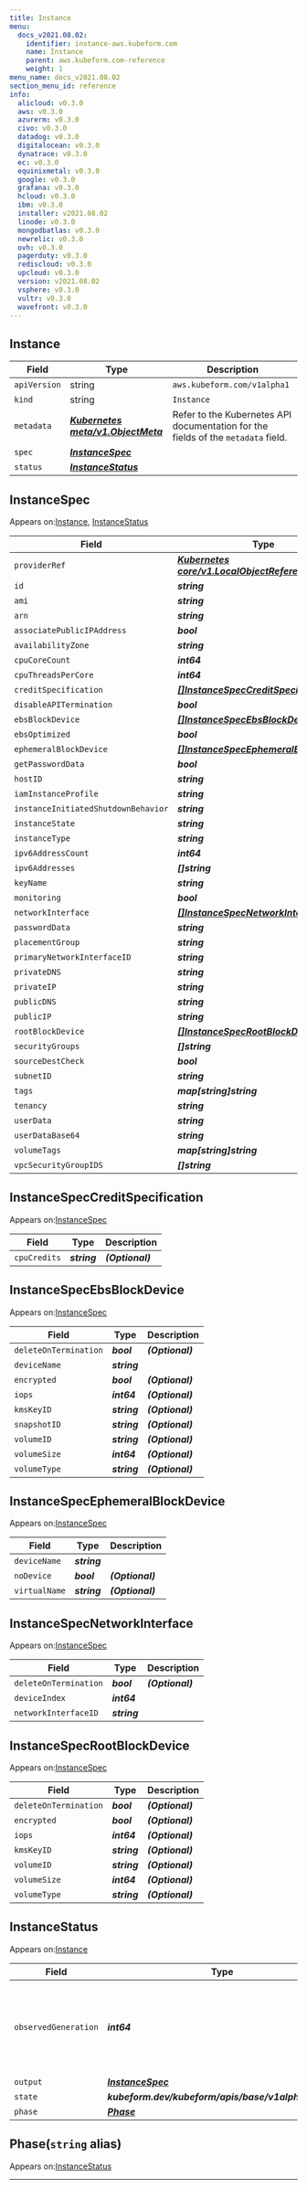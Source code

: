 ```yaml
---
title: Instance
menu:
  docs_v2021.08.02:
    identifier: instance-aws.kubeform.com
    name: Instance
    parent: aws.kubeform.com-reference
    weight: 1
menu_name: docs_v2021.08.02
section_menu_id: reference
info:
  alicloud: v0.3.0
  aws: v0.3.0
  azurerm: v0.3.0
  civo: v0.3.0
  datadog: v0.3.0
  digitalocean: v0.3.0
  dynatrace: v0.3.0
  ec: v0.3.0
  equinixmetal: v0.3.0
  google: v0.3.0
  grafana: v0.3.0
  hcloud: v0.3.0
  ibm: v0.3.0
  installer: v2021.08.02
  linode: v0.3.0
  mongodbatlas: v0.3.0
  newrelic: v0.3.0
  ovh: v0.3.0
  pagerduty: v0.3.0
  rediscloud: v0.3.0
  upcloud: v0.3.0
  version: v2021.08.02
  vsphere: v0.3.0
  vultr: v0.3.0
  wavefront: v0.3.0
---
```


## Instance
| Field | Type | Description |
| ------ | ----- | ----------- |
| `apiVersion` | string | `aws.kubeform.com/v1alpha1` |
|    `kind` | string | `Instance` |
| `metadata` | ***[Kubernetes meta/v1.ObjectMeta](https://v1-18.docs.kubernetes.io/docs/reference/generated/kubernetes-api/v1.18/#objectmeta-v1-meta)***|Refer to the Kubernetes API documentation for the fields of the `metadata` field.|
| `spec` | ***[InstanceSpec](#instancespec)***||
| `status` | ***[InstanceStatus](#instancestatus)***||
## InstanceSpec

Appears on:[Instance](#instance), [InstanceStatus](#instancestatus)

| Field | Type | Description |
| ------ | ----- | ----------- |
| `providerRef` | ***[Kubernetes core/v1.LocalObjectReference](https://v1-18.docs.kubernetes.io/docs/reference/generated/kubernetes-api/v1.18/#localobjectreference-v1-core)***||
| `id` | ***string***||
| `ami` | ***string***||
| `arn` | ***string***| ***(Optional)*** |
| `associatePublicIPAddress` | ***bool***| ***(Optional)*** |
| `availabilityZone` | ***string***| ***(Optional)*** |
| `cpuCoreCount` | ***int64***| ***(Optional)*** |
| `cpuThreadsPerCore` | ***int64***| ***(Optional)*** |
| `creditSpecification` | ***[[]InstanceSpecCreditSpecification](#instancespeccreditspecification)***| ***(Optional)*** |
| `disableAPITermination` | ***bool***| ***(Optional)*** |
| `ebsBlockDevice` | ***[[]InstanceSpecEbsBlockDevice](#instancespecebsblockdevice)***| ***(Optional)*** |
| `ebsOptimized` | ***bool***| ***(Optional)*** |
| `ephemeralBlockDevice` | ***[[]InstanceSpecEphemeralBlockDevice](#instancespecephemeralblockdevice)***| ***(Optional)*** |
| `getPasswordData` | ***bool***| ***(Optional)*** |
| `hostID` | ***string***| ***(Optional)*** |
| `iamInstanceProfile` | ***string***| ***(Optional)*** |
| `instanceInitiatedShutdownBehavior` | ***string***| ***(Optional)*** |
| `instanceState` | ***string***| ***(Optional)*** |
| `instanceType` | ***string***||
| `ipv6AddressCount` | ***int64***| ***(Optional)*** |
| `ipv6Addresses` | ***[]string***| ***(Optional)*** |
| `keyName` | ***string***| ***(Optional)*** |
| `monitoring` | ***bool***| ***(Optional)*** |
| `networkInterface` | ***[[]InstanceSpecNetworkInterface](#instancespecnetworkinterface)***| ***(Optional)*** |
| `passwordData` | ***string***| ***(Optional)*** |
| `placementGroup` | ***string***| ***(Optional)*** |
| `primaryNetworkInterfaceID` | ***string***| ***(Optional)*** |
| `privateDNS` | ***string***| ***(Optional)*** |
| `privateIP` | ***string***| ***(Optional)*** |
| `publicDNS` | ***string***| ***(Optional)*** |
| `publicIP` | ***string***| ***(Optional)*** |
| `rootBlockDevice` | ***[[]InstanceSpecRootBlockDevice](#instancespecrootblockdevice)***| ***(Optional)*** |
| `securityGroups` | ***[]string***| ***(Optional)*** |
| `sourceDestCheck` | ***bool***| ***(Optional)*** |
| `subnetID` | ***string***| ***(Optional)*** |
| `tags` | ***map[string]string***| ***(Optional)*** |
| `tenancy` | ***string***| ***(Optional)*** |
| `userData` | ***string***| ***(Optional)*** |
| `userDataBase64` | ***string***| ***(Optional)*** |
| `volumeTags` | ***map[string]string***| ***(Optional)*** |
| `vpcSecurityGroupIDS` | ***[]string***| ***(Optional)*** |
## InstanceSpecCreditSpecification

Appears on:[InstanceSpec](#instancespec)

| Field | Type | Description |
| ------ | ----- | ----------- |
| `cpuCredits` | ***string***| ***(Optional)*** |
## InstanceSpecEbsBlockDevice

Appears on:[InstanceSpec](#instancespec)

| Field | Type | Description |
| ------ | ----- | ----------- |
| `deleteOnTermination` | ***bool***| ***(Optional)*** |
| `deviceName` | ***string***||
| `encrypted` | ***bool***| ***(Optional)*** |
| `iops` | ***int64***| ***(Optional)*** |
| `kmsKeyID` | ***string***| ***(Optional)*** |
| `snapshotID` | ***string***| ***(Optional)*** |
| `volumeID` | ***string***| ***(Optional)*** |
| `volumeSize` | ***int64***| ***(Optional)*** |
| `volumeType` | ***string***| ***(Optional)*** |
## InstanceSpecEphemeralBlockDevice

Appears on:[InstanceSpec](#instancespec)

| Field | Type | Description |
| ------ | ----- | ----------- |
| `deviceName` | ***string***||
| `noDevice` | ***bool***| ***(Optional)*** |
| `virtualName` | ***string***| ***(Optional)*** |
## InstanceSpecNetworkInterface

Appears on:[InstanceSpec](#instancespec)

| Field | Type | Description |
| ------ | ----- | ----------- |
| `deleteOnTermination` | ***bool***| ***(Optional)*** |
| `deviceIndex` | ***int64***||
| `networkInterfaceID` | ***string***||
## InstanceSpecRootBlockDevice

Appears on:[InstanceSpec](#instancespec)

| Field | Type | Description |
| ------ | ----- | ----------- |
| `deleteOnTermination` | ***bool***| ***(Optional)*** |
| `encrypted` | ***bool***| ***(Optional)*** |
| `iops` | ***int64***| ***(Optional)*** |
| `kmsKeyID` | ***string***| ***(Optional)*** |
| `volumeID` | ***string***| ***(Optional)*** |
| `volumeSize` | ***int64***| ***(Optional)*** |
| `volumeType` | ***string***| ***(Optional)*** |
## InstanceStatus

Appears on:[Instance](#instance)

| Field | Type | Description |
| ------ | ----- | ----------- |
| `observedGeneration` | ***int64***| ***(Optional)*** Resource generation, which is updated on mutation by the API Server.|
| `output` | ***[InstanceSpec](#instancespec)***| ***(Optional)*** |
| `state` | ***kubeform.dev/kubeform/apis/base/v1alpha1.State***| ***(Optional)*** |
| `phase` | ***[Phase](#phase)***| ***(Optional)*** |
## Phase(`string` alias)

Appears on:[InstanceStatus](#instancestatus)

---
